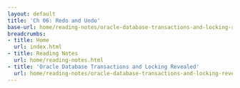 ```yaml
---
layout: default
title: 'Ch 06: Redo and Undo'
base-url: home/reading-notes/oracle-database-transactions-and-locking-revealed/Ch06_Redo_and_Undo.html
breadcrumbs:
- title: Home
  url: index.html
- title: Reading Notes
  url: home/reading-notes.html
- title: 'Oracle Database Transactions and Locking Revealed'
  url: home/reading-notes/oracle-database-transactions-and-locking-revealed
---
```

